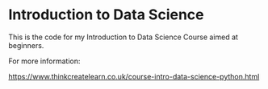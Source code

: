 # Introduction to Data Science

This is the code for my Introduction to Data Science Course aimed at beginners.

For more information:

https://www.thinkcreatelearn.co.uk/course-intro-data-science-python.html

